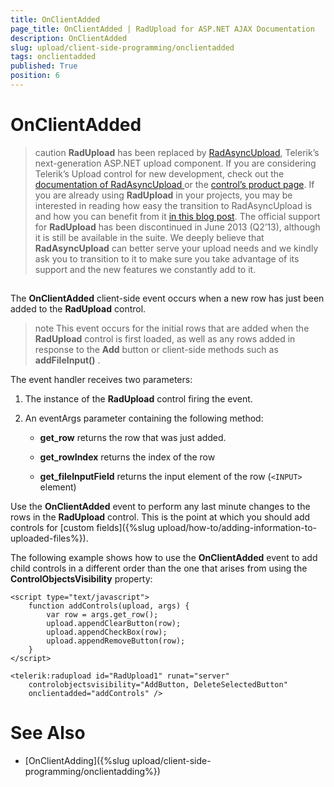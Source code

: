 ```yaml
---
title: OnClientAdded
page_title: OnClientAdded | RadUpload for ASP.NET AJAX Documentation
description: OnClientAdded
slug: upload/client-side-programming/onclientadded
tags: onclientadded
published: True
position: 6
---
```


# OnClientAdded



>caution  **RadUpload** has been replaced by [RadAsyncUpload](https://demos.telerik.com/aspnet-ajax/asyncupload/examples/overview/defaultcs.aspx), Telerik’s next-generation ASP.NET upload component. If you are considering Telerik’s Upload control for new development, check out the [documentation of RadAsyncUpload ](https://www.telerik.com/help/aspnet-ajax/asyncupload-overview.html) or the [control’s product page](https://www.telerik.com/products/aspnet-ajax/asyncupload.aspx). If you are already using **RadUpload** in your projects, you may be interested in reading how easy the transition to RadAsyncUpload is and how you can benefit from it [in this blog post](https://blogs.telerik.com/blogs/12-12-05/the-case-of-telerik-s-new-old-asp.net-ajax-upload-control-radasyncupload). The official support for **RadUpload** has been discontinued in June 2013 (Q2’13), although it is still be available in the suite. We deeply believe that **RadAsyncUpload** can better serve your upload needs and we kindly ask you to transition to it to make sure you take advantage of its support and the new features we constantly add to it.
>


## 

The **OnClientAdded** client-side event occurs when a new row has just been added to the **RadUpload** control.

>note This event occurs for the initial rows that are added when the **RadUpload** control is first loaded, as well as any rows added in response to the **Add** button or client-side methods such as **addFileInput()** .
>


The event handler receives two parameters:

1. The instance of the **RadUpload** control firing the event.

1. An eventArgs parameter containing the following method:

	* **get_row** returns the row that was just added.

	* **get_rowIndex** returns the index of the row

	* **get_fileInputField** returns the input element of the row (`<INPUT>` element)

Use the **OnClientAdded** event to perform any last minute changes to the rows in the **RadUpload** control. This is the point at which you should add controls for [custom fields]({%slug upload/how-to/adding-information-to-uploaded-files%}).

The following example shows how to use the **OnClientAdded** event to add child controls in a different order than the one that arises from using the **ControlObjectsVisibility** property:

````ASPNET
<script type="text/javascript">
    function addControls(upload, args) {
        var row = args.get_row();
        upload.appendClearButton(row);
        upload.appendCheckBox(row);
        upload.appendRemoveButton(row);
    }
</script>

<telerik:radupload id="RadUpload1" runat="server" 
    controlobjectsvisibility="AddButton, DeleteSelectedButton"
    onclientadded="addControls" />
````



# See Also

 * [OnClientAdding]({%slug upload/client-side-programming/onclientadding%})
